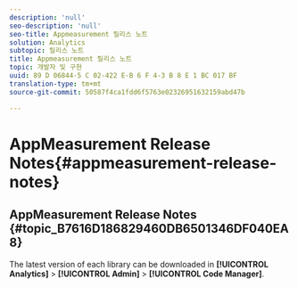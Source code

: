 ```yaml
---
description: 'null'
seo-description: 'null'
seo-title: Appmeasurement 릴리스 노트
solution: Analytics
subtopic: 릴리스 노트
title: Appmeasurement 릴리스 노트
topic: 개발자 및 구현
uuid: 89 D 06844-5 C 02-422 E-B 6 F 4-3 B 8 E 1 BC 017 BF
translation-type: tm+mt
source-git-commit: 50587f4ca1fdd6f5763e02326951632159abd47b

---
```



# AppMeasurement Release Notes{#appmeasurement-release-notes}

## AppMeasurement Release Notes {#topic_B7616D186829460DB6501346DF040EA8}

The latest version of each library can be downloaded in **[!UICONTROL Analytics]** &gt; **[!UICONTROL Admin]** &gt; **[!UICONTROL Code Manager]**.
